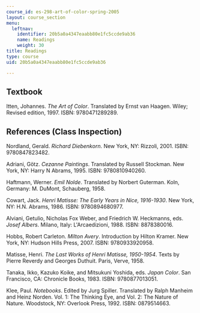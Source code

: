 ```yaml
---
course_id: es-298-art-of-color-spring-2005
layout: course_section
menu:
  leftnav:
    identifier: 20b5a0a4347eaabb80e1fc5ccde9ab36
    name: Readings
    weight: 30
title: Readings
type: course
uid: 20b5a0a4347eaabb80e1fc5ccde9ab36

---
```


Textbook
--------

Itten, Johannes. _The Art of Color_. Translated by Ernst van Haagen. Wiley; Revised edition, 1997. ISBN: 9780471289289.

References (Class Inspection)
-----------------------------

Nordland, Gerald. _Richard Diebenkorn_. New York, NY: Rizzoli, 2001. ISBN: 9780847823482.

Adriani, Götz. _Cezanne Paintings_. Translated by Russell Stockman. New York, NY: Harry N Abrams, 1995. ISBN: 9780810940260.

Haftmann, Werner. _Emil Nolde_. Translated by Norbert Guterman. Koln, Germany: M. DuMont, Schauberg, 1958.

Cowart, Jack. _Henri Matisse: The Early Years in Nice, 1916-1930_. New York, NY: H.N. Abrams, 1986. ISBN: 9780894680977.

Alviani, Getulio, Nicholas Fox Weber, and Friedrich W. Heckmanns, eds. _Josef Albers_. Milano, Italy: L'Arcaedizioni, 1988. ISBN: 8878380016.

Hobbs, Robert Carleton. _Milton Avery_. Introduction by Hilton Kramer. New York, NY: Hudson Hills Press, 2007. ISBN: 9780933920958.

Matisse, Henri. _The Last Works of Henri Matisse, 1950-1954_. Texts by Pierre Reverdy and Georges Duthuit. Paris, Verve, 1958.

Tanaka, Ikko, Kazuko Koike, and Mitsukuni Yoshida, eds. _Japan Color_. San Francisco, CA: Chronicle Books, 1983. ISBN: 9780877013051.

Klee, Paul. _Notebooks_. Edited by Jurg Spiller. Translated by Ralph Manheim and Heinz Norden. Vol. 1: The Thinking Eye, and Vol. 2: The Nature of Nature. Woodstock, NY: Overlook Press, 1992. ISBN: 0879514663.
